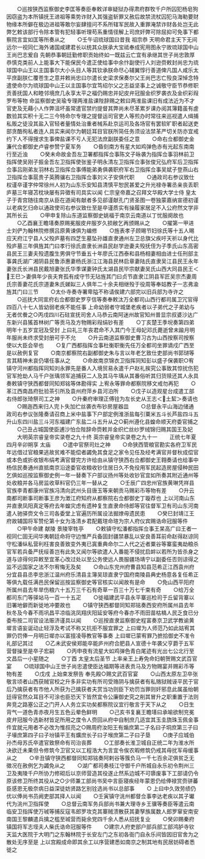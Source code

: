 <!-- { "loadSidebar": true } -->
　　○巡按狭西监察御史李匡等奏臣奉敕详审疑狱办得肃府群牧千户所囚犯杨皂狗因窃盗为本所镇抚王进祖等乘势诈财入其强盗斩罪又赦后故禁流杖囚犯马海勒要财物缘本所僻在极边进祖等敢尔妄肆擅问不系所辖军民故入重罪淹禁诈财各处岂无此弊乞敕该部行令除本管有犯轻事听理苟系重情径解上司庶奸弊可除屈抑可免事下都察院言宜如匡等所奏从之
　　○壬午诏琉球国曰昔我  祖宗恭  天明命君主天下无间远尔一视同仁海外诸国咸建君长以统其众朕承大宝祗奉成宪用图永宁故琉球国中山王尚巴志爰自  先朝恭事朝廷勤修职贡始终如一既兹云亡宜有承继其世子尚忠敦厚恭慎克类前人上能事大下能保民今遣正使给事中余忭副使行人刘逊赍敕封尚忠为琉球国中山王以主国事尔大小头目人等其钦承朕命尽心辅翼惇行善道俾凡国人咸乐太平庶副朕仁覆苍生之意并敕尚忠曰尔遣长史梁求保奏尔父王尚巴志亡殁良深悼念特遣使命尔为琉球国中山王以主国事尔宜笃绍尔父之志益坚事上之诚敬守臣节恭修职贡善抚国人和睦邻境庶几永享太平之福仍赐忠并妃皮弁冠服金织罗袭衣及金织彩叚罗布等物  命监察御史吴瑜专理两淮盐课陛辞赐之敕曰两淮盐课旧有成法近为不才官吏及无藉小人作弊沮坏虽常遣官禁约提督其弊尚未尽革累岁课办阅其簿籍虽有虗数验其实积十无二三今特命尔专理之提督运司官吏人等煎办时常往来巡视遣人缉捕私贩之徒没其盐入官轻者量情处治重者械系赴京运司及各场官有罢软旷职者起送吏部贪酷徇私者连人具实来闻尔为朝廷耳目官朕所简任务须设法禁革严切关防亦宜戒约下人不得搜求生事俾盐课不亏人无犯法庶副朕委任之意
　　○命右佥都御史金濂代佥都御史卢睿参赞宁夏军务
　　○昏刻南方有星大如鸡弹色赤有光起东南南行至近浊
　　○癸未命故金吾左卫署都指挥佥事陈文子昹袭为指挥佥事羽林前卫指挥使吴刚子振金吾左卫指挥使张鉴子明永清左卫指挥佥事张俊兄弘府军后卫指挥佥事吕刚弟友羽林右卫指挥佥事傅能弟勇俱袭职府军右卫指挥佥事吴斌子登燕山右卫指挥佥事扈贵子英腾骧右卫指挥佥事刘义子安俱代职
　　○通政司右参议致仕权谨卒谨字仲常徐州人初为山东乐安知县清慎平恕民甚爱之升光禄寺署丞亲丧丢职庐墓三年寝苫枕块屡有异徵有司具实以闻  仁宗皇帝嘉之召拜文华殿大学士侍  皇太子于青宫随往南京从臣在道闻有献者多见郤谨献孔门贤圣图一卷独蒙嘉纳宣德初谨以老病乞归命以通政使司右参议致仕至是卒谨质实有操履家居足不入公府然文学非其所长云
　　○甲申复除山东道监察御史姚福于南京云南道以丁忧服阕故也
　　○乙酉襄王瞻墡奏原赐冕服皮弁服岁久损敝乞再颁赐从之
　　○擢第一甲进士刘俨为翰林院修撰吕原黄谏俱为编修
　　○旌表孝子顾晹节妇徐氏等十五人晹应天府江宁县人父殁庐墓有四芝生墓坠孙雄直隶通州左卫总旗父疾吁天祈以身代比殁庐墓三年俱旌其门曰孝行徐氏直隶长洲县民赵学逊妻夫殁抚侄为子季氏山东高密县民王三妻夫殁遗腹生男俱守节垂五十年廖氏江西泰和县杨相妻相由进士任刑部主事龚氏湖广湘阴县民鲁添惠妻杨氏浙江江海县民林启章妻陆氏直隶吴江县民王永年妻张氏长洲县民戴旭妻张氏华季谋妻钟氏太湖县民毕宗献妻吴氏山西大同县民王＜王巳＞妻俱年少丧夫育孤有成守节无玷旌其门曰贞节直隶江阴县军匠吴宗杰妻周氏宗善妻花氏宗道妻朱氏娣姒三人俱年二十余夫相继殁于役周等奉姑教子一志弗渝旌其门曰三节
　　○太仆寺奏寺署卑隘不称请俟建六部完以旧兵部为寺许之
　　○巡抚大同宣府右佥都御史罗亨信等奏奉敕汰万全都司山西行都司属卫冗官得四百八十七人皆幼弱老疾不能任事  上命幼弱者守城堡老疾者以子弟代之子弟幼与无者优餋之○丙戌四川石砫宣抚司舍人马恭云南阿迷州故官知州普显宗叔婆沙达广东新兴县猺首林树广等贡马及方物赐彩叚绢钞有差
　　○丁亥楚王季堄奏第四弟明年十五岁宜冠及受封  上曰礼三年丧君命不入其门今王母妃邓氏薨逝曾未踰月明年服尚未终求受封册可乎不允
　　○升云南道监察御史曹习古为山西按察司按察使以大臣会举也
　　○复广西都指挥佥事杜衡职衡先任万全都司坐罪谪戍广西至是以赦例复官
　　○南京都察院右副都御史朱与言以年老乞致仕吏部尚书郭琎等言其精神未哀仍堪任事从之
　　○命故南京锦衣卫指挥同知彭以盛子保袭职○宥镇守河州都指挥同知刘永罪先是番人入境贸易永遣千户赵礼挨究公事致其惊扰伤犯官军抢劫人马千户张瑀领军追捕获二人及其马牛瑀从其番俗听其归货赎还其人永具奏敕镇守狭西都督同知郑铭等体勘得实  上宥永等罪命都察院移文戒勿再犯
　　○革江西南昌府批验茶引所及袁州府萍乡县河泊所
　　○戊子以造观星台成遣工部右侍郎张琦祭司工之神
　　○升秦府审理正傅铨为左长史从王志＜土絜＞奏请也
　　○赐迤西来归人完卜失加纻丝袭衣布钞房屋器皿
　　○总督永平山海边储通政司右参议张隆奏请召商上米中盐事下户部定例淮浙盐每引粟米五斗长芦盐四斗五升山东四川盐三斗河东福建广东盐二斗五升从之○蓟州遵化县蝗命顺天府委官捕之
　　○己丑占城国使臣逋沙怕佥陛辞命赍敕并金织纻丝纱罗绒锦归赐其国王及妃
　　大明英宗睿皇帝实录卷之九十终
英宗睿皇帝实录卷之九十一
　　正统七年夏四月辛卯朔享  太庙
　　○遣中官祭司灶之神
　　○命狭西管粮官勘实各府卫军民年远借过官粮果逃故贫难不能偿者蠲免其食足之家令见任及经考满官并督秋成偿官或本色或折收银布绢考满官督完方许给由从镇守狭西右佥都御史王翱奏请也给事中杨信民奏通州直抵南京沿途委官收粮收钞住居日久不免役用军民起造房屋侵种民田乞俱如巡按监察御史例一年一替奏下户部议扬州等处收钞官宜如所奏其附近通州等处收粮并各马房监收草料官仍三年一替从之
　　○壬辰广四忠州官族黄琳凭祥县官族李青都康州官族冯清向武州头目唐玉等来朝贡马赐彩币等物有差
　　○升云南都司断事司断事王彦为澂江府知府从都察院右佥都御史丁璇荐也  上以河南山东并直隶凤阳真定等府去年蝗灾虑有遗种复生直隶命侍郎等官往督军卫有司山东河南遣人驰驿赍文令三司各委堂上官遍历所属设法掘燎毋遗民患
　　○癸巳封靖江王府故辅国将军赞伦第十女为洛清乡君配戴瑄命瑄为宗人府仪宾赐诰命冠服等件
　　○甲午命建  献陵  景陵宰牲亭
　　○敕镇守松潘都指挥佥事王杲高广曰王者一视同仁固无间华夷朝廷命将守边惟严兵备固封疆禁暴乱以安良善耳前命赵得赵谅同守松潘纵私营利枉害良善致变外夷已寘重典命尔二人代之近者粟谷等寨蛮夷劫粮杀官军若兵备严抚绥善岂有此失又闻尔等欲遣人入番能不侵扰启衅以若所为皆杀身之道与谅得何异敕至宜革心改过处以至公务使远人畏服疆场靖宁以副委任否则谅得之监不远国家之法不尔宥悔无及矣
　　○命山东兖州府曹县知县范希正江西袁州府分宜县县丞李忠浙江温州府乐清县主簿吴琼直隶宁国府南陵县典史杨意各复任希正等俱九载任满邑民保留巡按监察御史等官核实以闻故有是命
　　○免山西平阳府所属州县去年旱伤粮六十五万三千石有奇草一百三十万七千束有奇
　　○给万全都司东门等驿站马一百一十五疋
　　○徙福建武平县永平寨巡检司于丘留背寨以旧署地僻而新徙地冲要故也
　　○镇守狭西都督同知郑铭奏西安府所属州县去年秋冬及今春不雨巩昌平凉临洮凤翔庆阳延安等府今春亦不雨田苗枯槁人民乏食已分委布按二司官设法赈济谨具以闻
　　○巡按直隶监察御史程富奏京卫武学教谕黄墀言语妄诞动止轻浮及考试不称又抗拒不服宜罪之  上曰墀为人师范乃如此姑宥其罪仍罚俸一月明日墀亦以富擅凌辱教官等事奏  上曰墀已蒙宥罪乃摭拾御史不准令礼部记其过
　　○乙未武安侯郑能卒能庐州府合肥县人宣德十年袭父亨爵于五军营督操至是卒子宏嗣
　　○丙申夜有流星大如鸡弹色青白尾迹有光出七公北行至文昌后一小星随之
　　○丁酉  太皇太后圣节  上率亲王上寿免命妇朝贺赐文武百官宴
　　○琉球国中山王世子尚忠遣使臣达福期等进表贡马及方物赐宴并赐彩币等物有差
　　○戊戌  上始束发祭告  奉先殿○赐文武百官宴
　　○山西太原左卫卒张敬言顷者山西获贼官校之升多非实功有所司受赂阴与擒获者有私赂狱贼诬平民于官后乃擒获者有市他人所获为己擒获者夫赏当功则臣下劝罚当罪则奸邪息此属虽绐朝廷得官然众耳目不可涂也臣恐天下皆然宜令公廉御史究之削其冒升之职重置于法则奔竞之路塞公正之门开人人务立实功矣都察院议宜行敬言于天下从之
　　○日生背气一道色青赤夜月生五色云晕色鲜明
　　○己亥书复襄王瞻墡曰承喻欲制兖冕皮弁冠服今选新材皆足所用之度令人赍回从府中自制庶几适宜其玉圭旒珠玉佩金事件宜就元用者不必改为惟叔亮之○赐周府汝阳王有煽庶第二子名曰子垌庶第三子曰子壕庶第四子曰子坋镇平王有爌庶长子曰子堠庶第二子曰子垦
　　○庚子应城伯孙杰母苏氏卒遣官致祭命有司治丧葬
　　○工部奏长淮卫城自正统二年为淮水所决欲迁未果但令修筑今卫官又以工程浩大为言宜令俟农暇修筑仍戒其毋扰军毋缓事从之
　　○辛丑镇守狭西都督同知郑铭奏阿剌谷等簇负马一千七百余疋俱贫乏无徵况在赦例乞为蠲免从之
　　○湖广都司奏枝江守御千户所城自永乐初令荆州三卫及夷陵千户所协力修砌后以京师营造其役遂止然系边城不可隳废事下工部请仍令原该修卫所终其役从之○少师兼工部尚书吴中言臣寝疾经年蒙恩仍给俸禄赏赍骈蕃臣感恩无极奈病日益深徒妨贤路乞别铨选尚书以总部事
　　○  上曰中久效劳绩仍优以俸尚书员阙吏部其择人以闻
　　○壬寅镇守洮州都督佥事李达老疾以其子瓛代为洮州卫指挥使
　　○总督云南军务兵部尚书兼大理寺乡王骥等奏臣等遣云南临安卫指挥使万珹等捕反寇韦郎罗攻克其寨贼溃散获其妻孥族属数人郎罗窜安南安南国王黎麟遣兵擒之槛至珹营而毙余党四千余人悉从招抚复业
　　○癸卯赐秦府镇国将军志垤夫人柴氏诰命冠服等件
　　○建宗人府吏部户部兵部工部鸿胪寺钦天监大医院于大明门之东翰林院于长安左门之东初各衙门自永乐间皆因旧官舍为之散处无序至是  上以宫殿成命即其余工以序营建悉如南京之制其地有民居妨碍者悉徙之

